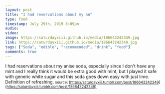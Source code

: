 ```yaml
---
layout: post
title: "I had reservations about my an"
type: food
timestamp: July 29th, 2019 8:09pm
audio: 
video: 
image: https://saturdayxiii.github.io/media/186643242349.jpg
link: https://saturdayxiii.github.io/media/186643242349.jpg
tags: ["Soda", "edible", "recommended", "drink", "food"]
comments: true
---
```

I had reservations about my anise soda, especially since I don't have any mint and I really think it would be extra good with mint, but I played it safe with generic white sugar and this soda goes down easy with just lime.  Definition of refreshing.
<small>source: [https://saturdayxiii.tumblr.com/post/186643242349](https://saturdayxiii.tumblr.com/post/186643242349)</small>